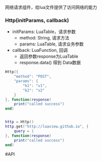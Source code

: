 网络请求组件，给lua文件提供了访问网络的能力


### Http(initParams, callback)

- initParams: LuaTable，请求参数
	- method: String, 请求方法
	- params: LuaTable, 请求业务参数
- callback: LuaFunction, 回调
	- 返回参数response为LuaTable
	- response.data() 得到 Data数据

```lua
Http({
    "method": "POST",
    "params": {
        "k1": "v1",
        "k2": "v2"
    }
}, function(response)
    print("called success")
end)


http = Http()
http.get("http://luaview.github.io", {
    query = 1
}, function(response)
    print("called success")
end)
```


#API
<!-- TOC --&
[get ](#get)
[post ](#post)
[delete](#delete)
[put ](#put)
[upload ](#upload)
[code ](#upload)
[data ](#upload)
[header ](#upload)
[cancel ](#upload)
[request  ](#upload)
[callback  ](#upload)
[params  ](#upload)
[timeout  ](#upload)
[retryTimes](#upload)
[method  ](#upload)
[url ](#upload)
<!-- /TOC --&

##get
| api  |参数   |返回参数   |平台   |备注|
| ------------ | ------------ | ------------ | ------------ |
| get(url,table,function)   |   url:地址，table:请求参数，function:请求回调  |   －| -|   http的get请求|

```
例：
Native:get("http://.....", {k1=v1,k2=v2}, function(data)
--data 为网络返回数据
end)
```

##post
| api  |参数   |返回参数   |平台   |备注|
| ------------ | ------------ | ------------ | ------------ |
| post(url,table,function)   |   url:地址，table:请求参数，function:请求回调  |   －| -|   http的post请求|

```
例：
Native:post("http://....", {k1=v1,k2=v2}, function(data)
--data 为网络返回数据
end)
```

##delete
| api  |参数   |返回参数   |平台   |备注|
| ------------ | ------------ | ------------ | ------------ |
| delete(url,table,function)   |   url:地址，table:请求参数，function:请求回调  |   －| -|   http的delete请求|

```
例：
Native:delete("http://......", {k1=v1,k2=v2}, function(data)
--data 为网络返回数据
end)
```

##put
| api  |参数   |返回参数   |平台   |备注|
| ------------ | ------------ | ------------ | ------------ |
| put(url,table,function)   |   url:地址，table:请求参数，function:请求回调  |   －| -|   http的put请求|

```
例：
Native:put("http://......", {k1=v1,k2=v2}, function(data)
--data 为网络返回数据
end)
```


##upload
| api  |参数   |返回参数   |平台   |备注|
| ------------ | ------------ | ------------ | ------------ |
| upload(url,filePath,function)   |   url:地址，filePath:文件路径，function:请求回调  |   －| -|   文件上传|

```
例：
Native:upload("http://......","file://xxx/xxx/test.jpg", function(data)
--data 为网络返回数据
end)
```

##code
| api  |参数   |返回参数   |平台   |备注|
| ------------ | ------------ | ------------ | ------------ |
|    code    |    -  |  -   |  IOS   |  http响应的code     |

    例:
    http = Http()
	http:code()

##data
| api  |参数   |返回参数   |平台   |备注|
| ------------ | ------------ | ------------ | ------------ |
|  data      |    -  |    - |  IOS   |   http响应的数据体(数据块类型)    |

    例:
    http = Http()
	http:data()

##header
| api  |参数   |返回参数   |平台   |备注|
| ------------ | ------------ | ------------ | ------------ |
|    header    |    -  |   -  |   IOS  |   http响应的头信息    |

    例:
    http = Http()
	http:header()

##cancel
| api  |参数   |返回参数   |平台   |备注|
| ------------ | ------------ | ------------ | ------------ |
|   cancel     |   -   |  -   |   -  |   中止     |

    例:
    http = Http()
	http:cancel()

##request
| api  |参数   |返回参数   |平台   |备注|
| ------------ | ------------ | ------------ | ------------ |
|   request     |    -  |   -  |   Android   |   请求     |

    例:
    http = Http()
	http:request()

##callback
| api  |参数   |返回参数   |平台   |备注|
| ------------ | ------------ | ------------ | ------------ |
|    callback    |    v: LuaFunction  |  -   |   Android   |      请求回调 |

    例:
    http = Http()
	http:callback(
	    local str = tostring( http:data() );
        local object = Json:toTable(str);
		print(object);
	)

##params
| api  |参数   |返回参数   |平台   |备注|
| ------------ | ------------ | ------------ | ------------ |
|    params    |  v: LuaTable    |   v  |  Android    |  请求参数     |

    例:
    http = Http()
	http:params({       
		"k1": "v1",
        "k2": "v2"
	})

##timeout
| api  |参数   |返回参数   |平台   |备注|
| ------------ | ------------ | ------------ | ------------ |
|   timeout     |   v: Number   |  v   |   Android  |   超时时间    |

    例:
    http = Http()
	http:timeout(30)

##retryTimes
| api  |参数   |返回参数   |平台   |备注|
| ------------ | ------------ | ------------ | ------------ |
|  retryTimes      |    v: Number  |  v   |   Android  |    重试次数   |

    例:
    http = Http()
	http:retryTimes(5)

##method
| api  |参数   |返回参数   |平台   |备注|
| ------------ | ------------ | ------------ | ------------ |
|   method     |   v: String, get/post   |   v  |   Android   |   设置请求方法    |

    例:
    http = Http()
	http:method("POST")

##url
| api  |参数   |返回参数   |平台   |备注|
| ------------ | ------------ | ------------ | ------------ |
|    url    |   v: String   |  v    |   Android   |    设置请求Url   |

    例:
    http = Http()
	http:url("http://luaview.github.io")






